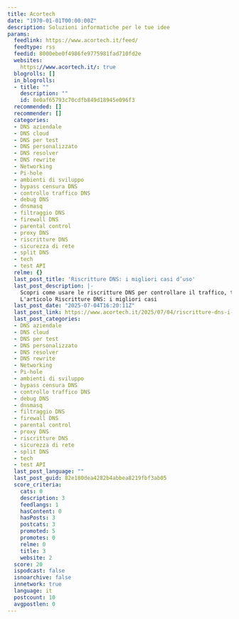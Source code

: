 ```yaml
---
title: Acortech
date: "1970-01-01T00:00:00Z"
description: Soluzioni informatiche per le tue idee
params:
  feedlink: https://www.acortech.it/feed/
  feedtype: rss
  feedid: 8000ebe0f4986fe9775981fad710fd2e
  websites:
    https://www.acortech.it/: true
  blogrolls: []
  in_blogrolls:
  - title: ""
    description: ""
    id: 8e0af65793c70cdfb849d18945e096f3
  recommended: []
  recommender: []
  categories:
  - DNS aziendale
  - DNS cloud
  - DNS per test
  - DNS personalizzato
  - DNS resolver
  - DNS rewrite
  - Networking
  - Pi-hole
  - ambienti di sviluppo
  - bypass censura DNS
  - controllo traffico DNS
  - debug DNS
  - dnsmasq
  - filtraggio DNS
  - firewall DNS
  - parental control
  - proxy DNS
  - riscritture DNS
  - sicurezza di rete
  - split DNS
  - tech
  - test API
  relme: {}
  last_post_title: 'Riscritture DNS: i migliori casi d’uso'
  last_post_description: |-
    Scopri come usare le riscritture DNS per controllare il traffico, testare ambienti di sviluppo, aumentare la sicurezza e gestire l’accesso ai contenuti.
    L'articolo Riscritture DNS: i migliori casi
  last_post_date: "2025-07-04T16:20:11Z"
  last_post_link: https://www.acortech.it/2025/07/04/riscritture-dns-i-migliori-casi-duso/
  last_post_categories:
  - DNS aziendale
  - DNS cloud
  - DNS per test
  - DNS personalizzato
  - DNS resolver
  - DNS rewrite
  - Networking
  - Pi-hole
  - ambienti di sviluppo
  - bypass censura DNS
  - controllo traffico DNS
  - debug DNS
  - dnsmasq
  - filtraggio DNS
  - firewall DNS
  - parental control
  - proxy DNS
  - riscritture DNS
  - sicurezza di rete
  - split DNS
  - tech
  - test API
  last_post_language: ""
  last_post_guid: 82e180dea4282b4abbea8219fbf3ab05
  score_criteria:
    cats: 0
    description: 3
    feedlangs: 1
    hasContent: 0
    hasPosts: 3
    postcats: 3
    promoted: 5
    promotes: 0
    relme: 0
    title: 3
    website: 2
  score: 20
  ispodcast: false
  isnoarchive: false
  innetwork: true
  language: it
  postcount: 10
  avgpostlen: 0
---
```

